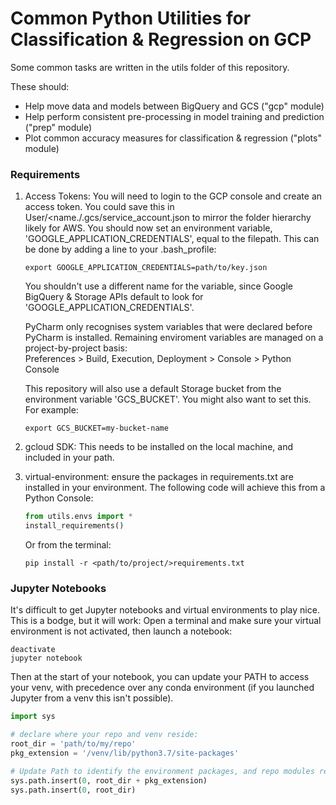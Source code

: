 
# Common Python Utilities for Classification & Regression on GCP 

Some common tasks are written in the utils folder of this repository.

These should:
 - Help move data and models between BigQuery and GCS ("gcp" module)
 - Help perform consistent pre-processing in model training and prediction ("prep" module)
 - Plot common accuracy measures for classification & regression ("plots" module)

### Requirements

1. Access Tokens: You will need to login to the GCP console and create an access token. 
You could save this in User/<name./.gcs/service_account.json to mirror the folder hierarchy likely for AWS. 
You should now set an environment variable, 'GOOGLE_APPLICATION_CREDENTIALS', equal to the filepath. 
This can be done by adding a line to your .bash_profile:

    ```
    export GOOGLE_APPLICATION_CREDENTIALS=path/to/key.json
    ```

    You shouldn't use a different name for the variable, 
    since Google BigQuery & Storage APIs default to look for 'GOOGLE_APPLICATION_CREDENTIALS'.
    
    PyCharm only recognises system variables that were declared before PyCharm is installed. 
    Remaining enviroment variables are managed on a project-by-project basis:  
    Preferences > Build, Execution, Deployment > Console > Python Console
    
    This repository will also use a default Storage bucket from the environment variable 'GCS_BUCKET'. 
    You might also want to set this. For example:
    
    ```
    export GCS_BUCKET=my-bucket-name
    ```

2. gcloud SDK: This needs to be installed on the local machine, and included in your path.

3. virtual-environment: ensure the packages in requirements.txt are installed in your environment. 
The following code will achieve this from a Python Console:
    
    ```python
    from utils.envs import *
    install_requirements()
    ```
    
    Or from the terminal:
    
    ```
    pip install -r <path/to/project/>requirements.txt
    ```

### Jupyter Notebooks

It's difficult to get Jupyter notebooks and virtual environments to play nice. This is a bodge, but it will work:
Open a terminal and make sure your virtual environment is not activated, then launch a notebook:

```
deactivate
jupyter notebook
```

Then at the start of your notebook, you can update your PATH to access your venv,
 with precedence over any conda environment (if you launched Jupyter from a venv this isn't possible).

```python
import sys

# declare where your repo and venv reside:
root_dir = 'path/to/my/repo'
pkg_extension = '/venv/lib/python3.7/site-packages'

# Update Path to identify the environment packages, and repo modules respectively:
sys.path.insert(0, root_dir + pkg_extension)
sys.path.insert(0, root_dir)
```